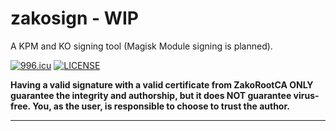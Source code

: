 # zakosign - WIP

A KPM and KO signing tool (Magisk Module signing is planned).

[![996.icu](https://img.shields.io/badge/link-996.icu-red.svg)](https://996.icu)
[![LICENSE](https://img.shields.io/badge/license-Anti%20996-blue.svg)](https://github.com/996icu/996.ICU/blob/master/LICENSE)

**Having a valid signature with a valid certificate from ZakoRootCA ONLY guarantee the integrity and authorship, but it does NOT guarantee virus-free. You, as the user, is responsible to choose to trust the author.**

---

